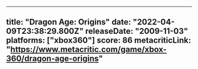 
---
title: "Dragon Age: Origins"
date: "2022-04-09T23:38:29.800Z"
releaseDate: "2009-11-03"
platforms: ["xbox360"]
score: 86
metacriticLink: "https://www.metacritic.com/game/xbox-360/dragon-age-origins"
---
